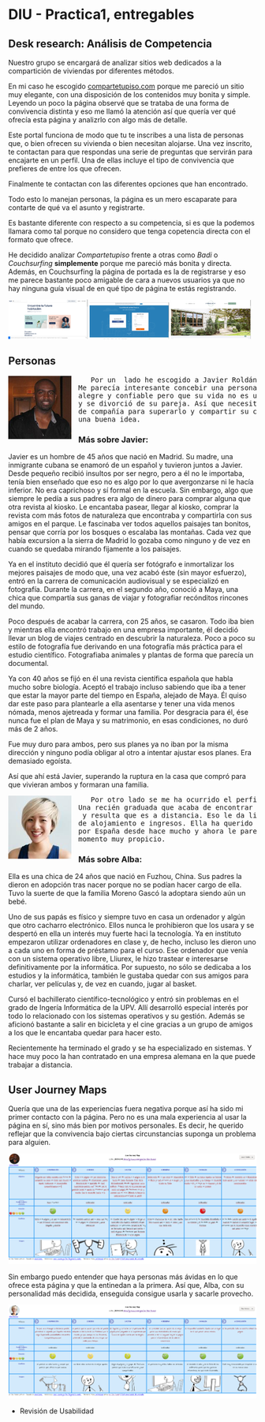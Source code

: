 # DIU - Practica1, entregables

## Desk research: Análisis de Competencia
Nuestro grupo se encargará de analizar sitios web dedicados a la compartición de viviendas por diferentes métodos.

En mi caso he escogido [compartetupiso.com](https://www.compartetupiso.com/) porque me pareció un sitio muy elegante, con una disposición de los contenidos muy bonita y simple. Leyendo un poco la página observé que se trataba de una forma de convivencia distinta y eso me llamó la atención así que quería ver qué ofrecía esta página y analizrlo con algo más de detalle.

Este portal funciona de modo que tu te inscribes a una lista de personas que, o bien ofrecen su vivienda o bien necesitan alojarse. Una vez inscrito, te contactan para que respondas una serie de preguntas que servirán para encajarte en un perfil. Una de ellas incluye el tipo de convivencia que prefieres de entre los que ofrecen.

Finalmente te contactan con las diferentes opciones que han encontrado.

Todo esto lo manejan personas, la página es un mero escaparate para contarte de qué va el asunto y registrarte.

Es bastante diferente con respecto a su competencia, si es que la podemos llamara como tal porque no considero que tenga copetencia directa con el formato
que ofrece.

He decidido analizar *Compartetupiso* frente a otras como *Badi* o *Couchsurfing* **simplemente** porque me pareció más bonita y directa. Además, en Couchsurfing la
página de portada es la de registrarse y eso me parece bastante poco amigable de cara a nuevos usuarios ya que no hay ninguna guía visual de en qué tipo
de página te estás registrando.

<img alt="Portada Badi" src="imagenes/portada-badi.png" width="32%">
<img alt="Portada Couchsurfing" src="imagenes/portada-couch.png" width="32%">
<img alt="Portada Compartetupiso" src="imagenes/portada-comparte.png" width="32%">


## Personas
<img alt="Avatar Javier Roldán" src="Personas-Mapas/UX-DIU-Toolkit/photos/javier-roldan.jpg" style="float: left; margin-right: 1em; margin-bottom: 1em;">
<pre>	Por un  lado he escogido a Javier Roldán.
Me parecía interesante concebir una persona que es
alegre y confiable pero que su vida no es una utopía
y se divorció de su pareja. Así que necesita algo
de compañía para superarlo y compartir su casa es
una buena idea.</pre>

### Más sobre Javier:
Javier es un hombre de 45 años que nació en Madrid. Su madre, una inmigrante cubana se enamoró de un español y tuvieron juntos a Javier. Desde
pequeño recibió insultos por ser negro, pero a él no le importaba, tenía bien enseñado que eso no es algo por lo que avergonzarse ni le
hacía inferior. No era caprichoso y sí formal en la escuela. Sin embargo, algo que siempre le pedía a sus padres era algo de dinero para comprar
alguna que otra revista al kiosko. Le encantaba pasear, llegar al kiosko, comprar la revista com más fotos de naturaleza que encontraba y compartirla
con sus amigos en el parque. Le fascinaba ver todos aquellos paisajes tan bonitos, pensar que corría por los bosques o escalaba las montañas.
Cada vez que había excursion a la sierra de Madrid lo gozaba como ninguno y de vez en cuando se quedaba mirando fijamente a los paisajes.

Ya en el instituto decidió que él quería ser fotógrafo e inmortalizar los mejores paisajes de modo que, una vez acabó éste (sin mayor esfuerzo),
entró en la carrera de comunicación audiovisual y se especializó en fotografía. Durante la carrera, en el segundo año, conoció a Maya, una chica que
compartía sus ganas de viajar y fotografiar recónditos rincones del mundo.

Poco después de acabar la carrera, con 25 años, se casaron. Todo iba bien y mientras ella encontró trabajo en una empresa importante, él decidió
llevar un blog de viajes centrado en descubrir la naturaleza. Poco a poco su estilo de fotografía fue derivando en una fotografía más práctica para
el estudio científico. Fotografiaba animales y plantas de forma que parecía un documental.

Ya con 40 años se fijó en él una revista científica española que habla mucho sobre biología. Aceptó el trabajo incluso sabiendo que iba a tener que estar
la mayor parte del tiempo en España, alejado de Maya. Él quiso dar este paso para plantearle a ella asentarse y tener una vida menos nómada, menos ajetreada
y formar una familia. Por desgracia para él, ése nunca fue el plan de Maya y su matrimonio, en esas condiciones, no duró más de 2 años.

Fue muy duro para ambos, pero sus planes ya no iban por la misma dirección y ninguno podía obligar al otro a intentar ajustar esos planes. Era demasiado
egoísta.

Así que ahí está Javier, superando la ruptura en la casa que compró para que vivieran ambos y formaran una familia.

<img alt="Avatar Alba Moreno" src="Personas-Mapas/UX-DIU-Toolkit/photos/alba-moreno.jpg" style="float: left; margin-right: 1em;">
<pre>	Por otro lado se me ha ocurrido el perfil de Alba Moreno.
Una recién graduada que acaba de encontrar trabajo
 y resulta que es a distancia. Eso le da libertad
de alojamiento e ingresos. Ella ha querido viajar
por España desde hace mucho y ahora le parece un
momento muy propicio.
</pre>

### Más sobre Alba:
Ella es una chica de 24 años que nació en Fuzhou, China. Sus padres la dieron en adopción tras nacer porque no se podían hacer cargo de ella. Tuvo
la suerte de que la familia Moreno Gascó la adoptara siendo aún un bebé.

Uno de sus papás es físico y siempre tuvo en casa un ordenador y algún que otro cacharro electrónico. Ellos nunca le prohibieron que los usara
y se despertó en ella un interés muy fuerte haci la tecnología. Ya en instituto empezaron utilizar ordenadores en clase y, de hecho, incluso les
dieron uno a cada uno en forma de préstamo para el curso. Ese ordenador que venía con un sistema operativo libre, Lliurex, le hizo trastear e
interesarse definitivamente por la informática. Por supuesto, no sólo se dedicaba a los estudios y la informática, también le gustaba quedar con
sus amigos para charlar, ver películas y, de vez en cuando, jugar al basket.

Cursó el bachillerato científico-tecnológico y entró sin problemas en el grado de Ingería Informática de la UPV. Allí desarrolló especial interés
por todo lo relacionado con los sistemas operativos y su gestión. Además se aficionó bastante a salir en bicicleta y el cine gracias a un grupo
de amigos a los que le encantaba quedar para hacer esto.

Recientemente ha terminado el grado y se ha especializado en sistemas. Y hace muy poco la han contratado en una empresa alemana en la que puede
trabajar a distancia.

## User Journey Maps
Quería que una de las experiencias fuera negativa porque así ha sido mi primer contacto con la página. Pero no es una mala experiencia al usar la página
en sí, sino más bien por motivos personales. Es decir, he querido reflejar que la convivencia bajo ciertas circunstancias suponga un problema para alguien.

![Experiencia de Javier Cole](imagenes/mapa-javier.png)

Sin embargo puedo entender que haya personas más ávidas en lo que ofrece esta página y que la entinedan a la primera. Así que, Alba, con su personalidad más decidida, enseguida consigue usarla y sacarle provecho.

![Experiencia de Alba Roldán](imagenes/mapa-alba.png)

- Revisión de Usabilidad
